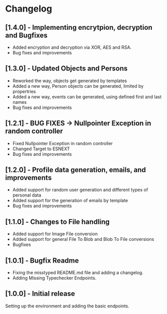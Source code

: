 # Changelog

## [1.4.0] - Implementing encrytpion, decryption and Bugfixes

* Added encryption and decryption via XOR, AES and RSA.
* Bug fixes and improvements

## [1.3.0] - Updated Objects and Persons

* Reworked the way, objects get generated by templates
* Added a new way, Person objects can be generated, limited by propertries
* Added a new way, events can be generated, using defined first and last names
* Bug fixes and improvements

## [1.2.1] - BUG FIXES -> Nullpointer Exception in random controller

* Fixed Nullpointer Exception in random controller
* Changed Target to ESNEXT
* Bug fixes and improvements

## [1.2.0] - Profile data generation, emails, and improvements

* Added support for random user generation and different types of personal data
* Added support for the generation of emails by template
* Bug fixes and improvements

## [1.1.0] - Changes to File handling

* Added support for Image File conversion
* Added support for general File To Blob and Blob To File conversions
* Bugfixes

## [1.0.1] - Bugfix Readme

* Fixing the misstyped README.md file and adding a changelog.
* Adding Missing Typechecker Endpoints.

## [1.0.0] - Initial release

Setting up the environment and adding the basic endpoints.
